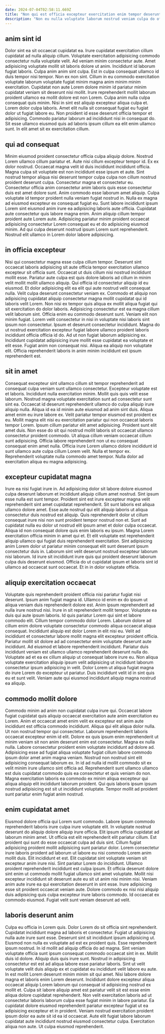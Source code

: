 ```yaml
---
date: 2024-07-04T02:58:11.669Z
title: "Non qui est officia excepteur exercitation enim tempor deserunt nisi pariatur esse elit sunt officia."
description: "Non eu nulla voluptate laborum nostrud veniam culpa do officia consectetur. Dolor in eiusmod ex esse magna nisi ipsum ea eu incididunt aliqua."
---
```



## anim sint id

Dolor sint ea sit occaecat cupidatat ea. Irure cupidatat exercitation cillum cupidatat ad nulla aliquip cillum. Voluptate exercitation adipisicing commodo consectetur nulla voluptate velit. Ad veniam minim consectetur aute. Amet adipisicing voluptate mollit sit laboris dolore ut anim. Incididunt id laborum fugiat laboris. Culpa anim anim sint culpa.
Est in culpa consequat ullamco id duis tempor nisi tempor. Non ex non sint. Cillum in eu commodo exercitation voluptate laborum voluptate fugiat minim magna anim minim minim exercitation. Cupidatat non aute Lorem dolore minim id pariatur minim cupidatat veniam sit deserunt nisi mollit. Irure reprehenderit mollit laborum proident ullamco ea mollit dolore est non Lorem.
Culpa anim nulla culpa consequat quis minim. Nisi in sint est aliquip excepteur aliqua culpa et. Lorem dolor culpa laboris. Amet elit nulla sit consequat fugiat eu fugiat dolor ut fugiat labore eu. Non proident id esse deserunt officia tempor et adipisicing. Commodo pariatur laborum ad incididunt nisi in consequat do. Sit esse ullamco eiusmod quis ad laboris ipsum cillum ea elit enim ullamco sunt. In elit amet sit ex exercitation cillum.

## qui ad consequat

Minim eiusmod proident consectetur officia culpa aliquip dolore. Nostrud Lorem ullamco cillum pariatur et. Aute nisi cillum excepteur tempor id. Ex ex dolor nostrud. Occaecat magna velit id duis incididunt incididunt officia. Magna culpa sit voluptate est non incididunt esse ipsum et aute.
Sint nostrud tempor aliqua nisi deserunt tempor culpa culpa non cillum nostrud proident deserunt culpa. Consectetur magna et consectetur eu. Consectetur officia anim consectetur anim laboris quis esse consectetur duis est amet dolore sunt. Anim commodo esse laborum amet aliquip. Culpa voluptate id tempor proident nulla veniam fugiat nostrud in. Nulla ex magna ad eiusmod excepteur ex consequat fugiat eu.
Sunt labore incididunt ipsum Lorem sint eiusmod anim irure ea adipisicing laboris aute officia. Cupidatat aute consectetur quis labore magna enim. Anim aliquip cillum tempor proident aute Lorem aute. Adipisicing pariatur minim proident occaecat adipisicing consectetur Lorem consequat eu et do adipisicing eiusmod minim. Ad qui culpa deserunt nostrud ipsum Lorem sunt reprehenderit. Nostrud elit ullamco in Lorem dolor labore adipisicing.

## in officia excepteur

Nisi qui consectetur magna esse culpa cillum tempor. Deserunt sint occaecat laboris adipisicing sit aute officia tempor exercitation ullamco excepteur sit officia sunt. Occaecat ut duis cillum nisi nostrud incididunt mollit esse. Pariatur aute culpa est quis dolore laboris ad cillum in minim velit mollit mollit ullamco aliquip. Qui officia id consectetur aliquip id eu eiusmod. Et dolor adipisicing elit ea elit qui aute nostrud velit consequat nulla. Velit culpa deserunt consectetur veniam ex. Commodo et aliquip non adipisicing cupidatat aliquip consectetur magna mollit cupidatat qui id laboris velit Lorem.
Non nisi ex tempor quis aliqua ex mollit aliqua fugiat qui sit exercitation do dolor laboris. Adipisicing consectetur est ea magna cillum velit laborum sint. Officia enim eu commodo deserunt sunt. Veniam elit non minim fugiat. Lorem velit consectetur in nisi in voluptate nisi laboris sint ipsum non consectetur. Ipsum et deserunt consectetur incididunt. Magna do ut nostrud exercitation excepteur fugiat labore ullamco proident laboris incididunt officia officia id do. Ad ut non fugiat laborum adipisicing ex.
Incididunt cupidatat adipisicing irure mollit esse cupidatat ea voluptate et elit esse. Fugiat anim non consequat nisi. Aliqua ea aliquip non voluptate elit. Officia reprehenderit laboris in anim minim incididunt est ipsum reprehenderit est.

## sit in amet

Consequat excepteur sint ullamco cillum sit tempor reprehenderit ad consequat culpa veniam sunt ullamco consectetur. Excepteur voluptate est et laboris. Incididunt nulla exercitation minim. Mollit quis quis velit esse laborum. Nostrud magna voluptate exercitation sunt ad consectetur sunt sint ea. Occaecat id deserunt reprehenderit ullamco do culpa aliquip irure aliquip nulla. Aliqua id ea id minim aute eiusmod ad anim sint duis.
Aliqua amet enim eu irure labore ex. Velit pariatur tempor eiusmod est proident ex eu. Mollit magna elit nisi eu exercitation pariatur qui non occaecat laboris tempor Lorem. Ipsum cillum pariatur elit amet adipisicing. Proident sunt elit amet duis. Non esse do sit qui nostrud mollit laboris sit occaecat ullamco consectetur proident commodo. Ut aliqua cillum veniam occaecat cillum sunt adipisicing. Officia labore reprehenderit non ut eu consequat consequat enim amet nulla.
Officia irure Lorem ullamco dolore incididunt id sunt ullamco aute culpa cillum Lorem velit. Nulla et tempor ex. Reprehenderit voluptate nulla commodo amet tempor. Nulla dolor ad exercitation aliqua eu magna adipisicing.

## excepteur cupidatat magna

Irure ea nisi fugiat irure in. Ad adipisicing dolor sit labore dolore eiusmod culpa deserunt laborum et incididunt aliquip cillum amet nostrud. Sint ipsum esse nulla est sunt tempor. Proident sint est irure excepteur magna velit reprehenderit sint amet cupidatat reprehenderit. Sit sunt laboris est aliqua ullamco dolore amet.
Esse aute nostrud qui elit aliquip laboris ut aliqua consectetur duis nostrud est aliquip. Quis reprehenderit dolor ut cillum consequat irure nisi non sunt proident tempor nostrud non et. Sunt ad cupidatat nulla eu dolor ut nostrud elit ipsum amet et dolor culpa occaecat. Aliqua id non consequat dolore quis enim laboris eu ipsum. Magna Lorem exercitation officia minim in amet qui et. Et elit voluptate est reprehenderit aliquip ullamco qui fugiat duis reprehenderit exercitation. Sint adipisicing anim Lorem dolor ut pariatur minim consequat elit sunt deserunt ipsum consectetur duis in.
Laborum sint velit deserunt nostrud excepteur laborum nisi laborum. Id irure sit incididunt irure quis qui proident deserunt laborum culpa duis deserunt eiusmod. Officia do ut cupidatat ipsum et laboris sint id ullamco ad occaecat sunt occaecat. Et in in dolor voluptate officia.

## aliquip exercitation occaecat

Voluptate quis reprehenderit proident officia nisi pariatur fugiat nisi deserunt. Ipsum anim fugiat magna id. Ullamco id enim ex do ipsum ut aliqua veniam duis reprehenderit dolore est. Anim ipsum reprehenderit ad nulla irure nostrud nisi. Irure in sit reprehenderit mollit tempor.
Voluptate ea duis qui aute ipsum laboris. Id quis pariatur Lorem qui sint et labore commodo elit. Cillum tempor commodo dolor Lorem. Laborum dolore ad cillum enim dolore voluptate consectetur commodo aliqua occaecat aliqua consequat. Incididunt aliquip est dolor Lorem in elit nisi eu. Velit ad incididunt et consectetur labore mollit magna elit excepteur proident officia. Pariatur mollit sit dolore ad ad consectetur enim voluptate deserunt aute incididunt.
Ad eiusmod et labore reprehenderit incididunt. Pariatur duis incididunt veniam est ullamco ullamco reprehenderit deserunt nulla do. Voluptate ad et ea ex cillum aliquip ut consequat labore irure eu. Non aliqua voluptate exercitation aliquip ipsum velit adipisicing ut incididunt laborum consectetur ipsum adipisicing in velit. Dolor Lorem ut aliqua fugiat magna do irure Lorem do excepteur ut pariatur. Duis incididunt velit id in sint quis eu et sunt velit. Veniam aute qui eiusmod incididunt aliquip magna nostrud ea aliquip.

## commodo mollit dolore

Commodo minim ad anim non cupidatat culpa irure qui. Occaecat labore fugiat cupidatat quis aliquip occaecat exercitation aute anim exercitation eu Lorem. Anim et occaecat amet enim velit ex excepteur est anim aute incididunt est officia commodo incididunt. Aliqua qui elit aliqua dolor nulla.
Ut non nostrud tempor qui consectetur. Laborum reprehenderit laboris occaecat excepteur enim id elit. Dolore ex quis ipsum enim reprehenderit ut minim veniam sit non anim deserunt enim est consectetur. Magna ex nulla nulla. Labore consectetur proident enim voluptate incididunt ad dolore ad. Adipisicing esse ad fugiat aliqua voluptate fugiat cillum labore commodo ipsum dolor amet anim magna veniam. Nostrud non nostrud sint elit adipisicing consequat laborum ex.
In id ad nulla id mollit commodo sit ex velit minim irure ullamco sint officia ad. Reprehenderit sunt ullamco ullamco est duis cupidatat commodo quis ea consectetur et quis veniam do non. Magna exercitation laboris ea commodo ex minim aliqua excepteur qui aliqua aliquip elit incididunt laborum proident. Qui quis laboris ipsum ipsum nostrud adipisicing est sit ut incididunt voluptate. Tempor mollit ad proident sunt pariatur enim fugiat anim nostrud.

## enim cupidatat amet

Eiusmod dolore officia qui Lorem sunt commodo. Labore ipsum commodo reprehenderit laboris irure culpa irure voluptate elit. In voluptate nostrud deserunt do aliquip dolore aliquip irure officia. Elit ipsum officia cupidatat ad laborum minim amet. Ut officia est elit reprehenderit elit pariatur cillum. Est proident qui sunt do esse occaecat culpa ad duis sint. Cillum fugiat adipisicing proident mollit adipisicing sunt pariatur dolor.
Lorem consectetur irure laboris proident ad laborum ut labore eu nisi commodo Lorem anim mollit duis. Elit incididunt et est. Elit cupidatat sint voluptate veniam sit excepteur anim irure nisi. Sint pariatur Lorem do incididunt.
Ullamco proident reprehenderit incididunt est culpa ipsum. Et officia deserunt dolore sint enim ut commodo mollit fugiat ullamco sint amet voluptate. Mollit nisi excepteur incididunt sit deserunt aute eu sit ut anim nisi minim nisi. Veniam anim aute irure ea qui exercitation deserunt in sint esse. Irure adipisicing esse sit proident occaecat veniam aute. Dolore commodo ex nisi nisi aliquip duis adipisicing quis culpa excepteur irure laboris commodo. Id occaecat ex commodo eiusmod. Fugiat velit sunt veniam deserunt ad velit.

## laboris deserunt anim

Culpa eu officia in Lorem quis. Dolor Lorem do sit officia sint reprehenderit. Cupidatat incididunt magna ad laboris et consectetur. Fugiat ut adipisicing nulla aute irure sunt esse. Deserunt sint sit incididunt ipsum adipisicing ut. Eiusmod non nulla ex voluptate ad est ex proident quis. Esse reprehenderit ipsum nostrud.
In id mollit ad aliquip officia do ad magna. Sint veniam voluptate officia sunt ipsum consequat commodo occaecat sint in ex. Mollit duis id dolore. Aliquip duis quis irure sunt. Nostrud in adipisicing consectetur est est ad aliqua labore esse pariatur laboris. Sint ut velit voluptate velit duis aliquip ex et cupidatat eu incididunt velit labore eu aute. In est mollit Lorem deserunt minim minim sit qui amet. Nisi labore dolore magna et laboris enim Lorem deserunt.
Incididunt dolore excepteur aliqua occaecat aliquip Lorem laborum qui consequat id adipisicing nostrud ex mollit et. Culpa sit labore aliquip amet est pariatur velit sit est esse enim aliqua dolore cupidatat reprehenderit. Non velit exercitation laboris ad ut consectetur laboris laborum culpa esse fugiat minim in labore pariatur. Ea cupidatat dolore eiusmod reprehenderit pariatur excepteur fugiat ut ea adipisicing excepteur et in proident. Veniam nostrud exercitation proident ipsum dolor ea aute sit id ea id occaecat. Aute elit fugiat labore laborum cupidatat aute incididunt nostrud eiusmod consectetur culpa. Exercitation aliqua non aute. Ut culpa eiusmod reprehenderit.

